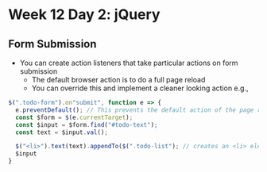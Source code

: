 # Week 12 Day 2: jQuery


## Form Submission
- You can create action listeners that take particular actions on form submission
  - The default browser action is to do a full page reload
  - You can override this and implement a cleaner looking action
e.g.,
```javascript
$(".todo-form").on"submit", function e => {
  e.preventDefault(); // This prevents the default action of the page reloading(duh)
  const $form = $(e.currentTarget);
  const $input = $form.find("#todo-text");
  const text = $input.val();

  $("<li>").text(text).appendTo($(".todo-list"); // creates an <li> element, adds the text to the element and then actually adds the element to the page
  $input
}
```
